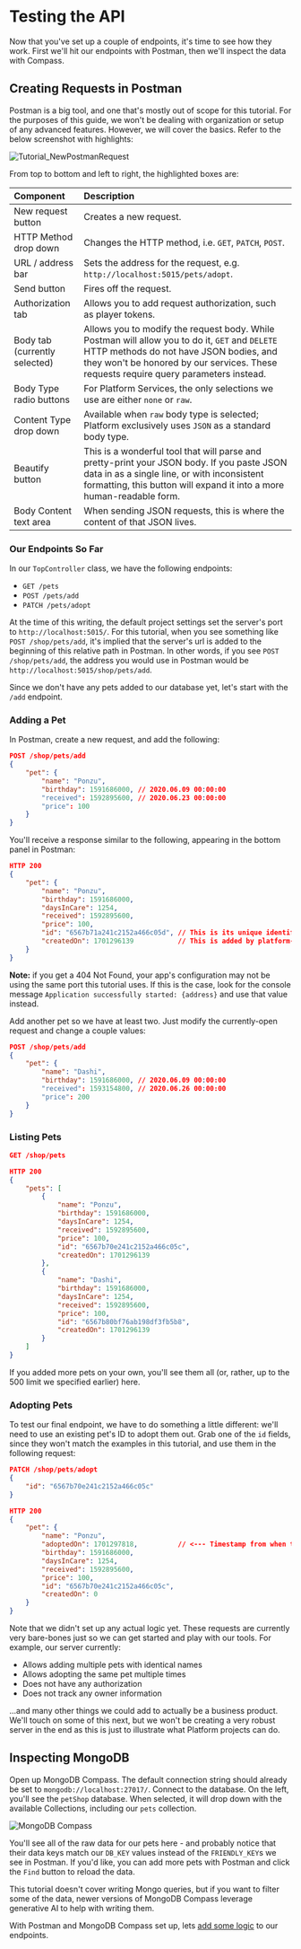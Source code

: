 # Testing the API

Now that you've set up a couple of endpoints, it's time to see how they work.  First we'll hit our endpoints with Postman, then we'll inspect the data with Compass.

## Creating Requests in Postman

Postman is a big tool, and one that's mostly out of scope for this tutorial.  For the purposes of this guide, we won't be dealing with organization or setup of any advanced features.  However, we will cover the basics.  Refer to the below screenshot with highlights:

![Tutorial_NewPostmanRequest](Tutorial_NewPostmanRequest.png)

From top to bottom and left to right, the highlighted boxes are:

| Component                     | Description                                                                                                                                                                                                                          |
|:------------------------------|:-------------------------------------------------------------------------------------------------------------------------------------------------------------------------------------------------------------------------------------|
| New request button            | Creates a new request.                                                                                                                                                                                                               |
| HTTP Method drop down         | Changes the HTTP method, i.e. `GET`, `PATCH`, `POST`.                                                                                                                                                                                |
| URL / address bar             | Sets the address for the request, e.g. `http://localhost:5015/pets/adopt`.                                                                                                                                                           |
| Send button                   | Fires off the request.                                                                                                                                                                                                               |
| Authorization tab             | Allows you to add request authorization, such as player tokens.                                                                                                                                                                      |
| Body tab (currently selected) | Allows you to modify the request body.  While Postman will allow you to do it, `GET` and `DELETE` HTTP methods do not have JSON bodies, and they won't be honored by our services.  These requests require query parameters instead. |
| Body Type radio buttons       | For Platform Services, the only selections we use are either `none` or `raw`.                                                                                                                                                        |
| Content Type drop down        | Available when `raw` body type is selected; Platform exclusively uses `JSON` as a standard body type.                                                                                                                                |
| Beautify button               | This is a wonderful tool that will parse and pretty-print your JSON body.  If you paste JSON data in as a single line, or with inconsistent formatting, this button will expand it into a more human-readable form.                  |
| Body Content text area        | When sending JSON requests, this is where the content of that JSON lives.                                                                                                                                                            |

### Our Endpoints So Far

In our `TopController` class, we have the following endpoints:

* `GET /pets`
* `POST /pets/add`
* `PATCH /pets/adopt`

At the time of this writing, the default project settings set the server's port to `http://localhost:5015/`.  For this tutorial, when you see something like `POST /shop/pets/add`, it's implied that the server's url is added to the beginning of this relative path in Postman.  In other words, if you see `POST /shop/pets/add`, the address you would use in Postman would be `http://localhost:5015/shop/pets/add`.

Since we don't have any pets added to our database yet, let's start with the `/add` endpoint.

### Adding a Pet

In Postman, create a new request, and add the following:

```json
POST /shop/pets/add
{
    "pet": {
        "name": "Ponzu",
        "birthday": 1591686000, // 2020.06.09 00:00:00
        "received": 1592895600, // 2020.06.23 00:00:00
        "price": 100
    }
}
```

You'll receive a response similar to the following, appearing in the bottom panel in Postman:

```json
HTTP 200
{
    "pet": {
        "name": "Ponzu",
        "birthday": 1591686000,
        "daysInCare": 1254,
        "received": 1592895600,
        "price": 100,
        "id": "6567b71a241c2152a466c05d", // This is its unique identifier in MongoDB
        "createdOn": 1701296139           // This is added by platform-common on insertion
    }
}
```

**Note:** if you get a 404 Not Found, your app's configuration may not be using the same port this tutorial uses.  If this is the case, look for the console message `Application successfully started: {address}` and use that value instead.

Add another pet so we have at least two.  Just modify the currently-open request and change a couple values:

```json
POST /shop/pets/add
{
    "pet": {
        "name": "Dashi",
        "birthday": 1591686000, // 2020.06.09 00:00:00
        "received": 1593154800, // 2020.06.26 00:00:00
        "price": 200
    }
}
```

### Listing Pets

```json
GET /shop/pets

HTTP 200
{
    "pets": [
        {
            "name": "Ponzu",
            "birthday": 1591686000,
            "daysInCare": 1254,
            "received": 1592895600,
            "price": 100,
            "id": "6567b70e241c2152a466c05c",
            "createdOn": 1701296139
        },
        {
            "name": "Dashi",
            "birthday": 1591686000,
            "daysInCare": 1254,
            "received": 1592895600,
            "price": 100,
            "id": "6567b80bf76ab198df3fb5b8",
            "createdOn": 1701296139
        }
    ]
}
```

If you added more pets on your own, you'll see them all (or, rather, up to the 500 limit we specified earlier) here.

### Adopting Pets

To test our final endpoint, we have to do something a little different: we'll need to use an existing pet's ID to adopt them out.  Grab one of the `id` fields, since they won't match the examples in this tutorial, and use them in the following request:

```json
PATCH /shop/pets/adopt
{
    "id": "6567b70e241c2152a466c05c"
}

HTTP 200
{
    "pet": {
        "name": "Ponzu",
        "adoptedOn": 1701297818,          // <--- Timestamp from when the server processed our request
        "birthday": 1591686000,
        "daysInCare": 1254,
        "received": 1592895600,
        "price": 100,
        "id": "6567b70e241c2152a466c05c",
        "createdOn": 0
    }
}
```

Note that we didn't set up any actual logic yet.  These requests are currently very bare-bones just so we can get started and play with our tools.  For example, our server currently:

* Allows adding multiple pets with identical names
* Allows adopting the same pet multiple times
* Does not have any authorization
* Does not track any owner information

...and many other things we could add to actually be a business product.  We'll touch on some of this next, but we won't be creating a very robust server in the end as this is just to illustrate what Platform projects can do.

## Inspecting MongoDB

Open up MongoDB Compass.  The default connection string should already be set to `mongodb://localhost:27017/`.  Connect to the database.  On the left, you'll see the `petShop` database.  When selected, it will drop down with the available Collections, including our `pets` collection.

![MongoDB Compass](Tutorial_MongoDBCompass.png)

You'll see all of the raw data for our pets here - and probably notice that their data keys match our `DB_KEY` values instead of the `FRIENDLY_KEY`s we see in Postman.  If you'd like, you can add more pets with Postman and click the `Find` button to reload the data.

This tutorial doesn't cover writing Mongo queries, but if you want to filter some of the data, newer versions of MongoDB Compass leverage generative AI to help with writing them.

With Postman and MongoDB Compass set up, lets [add some logic](05%20-%20Adding%20Logic.md) to our endpoints.